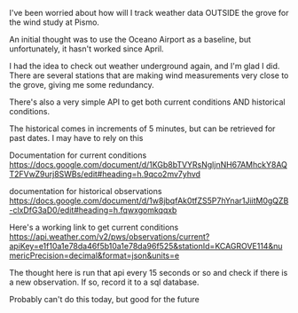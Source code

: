I've been worried about how will I track weather data OUTSIDE the grove for the wind study at Pismo. 

An initial thought was to use the Oceano Airport as a baseline, but unfortunately, it hasn't worked since April. 

I had the idea to check out weather underground again, and I'm glad I did. There are several stations that are making wind measurements very close to the grove, giving me some redundancy. 

There's also a very simple API to get both current conditions AND historical conditions. 

The historical comes in increments of 5 minutes, but can be retrieved for past dates. I may have to rely on this 

Documentation for current conditions
https://docs.google.com/document/d/1KGb8bTVYRsNgljnNH67AMhckY8AQT2FVwZ9urj8SWBs/edit#heading=h.9qco2mv7yhvd

documentation for historical observations
https://docs.google.com/document/d/1w8jbqfAk0tfZS5P7hYnar1JiitM0gQZB-clxDfG3aD0/edit#heading=h.fqwxgomkqqxb

Here's a working link to get current conditions
https://api.weather.com/v2/pws/observations/current?apiKey=e1f10a1e78da46f5b10a1e78da96f525&stationId=KCAGROVE114&numericPrecision=decimal&format=json&units=e

The thought here is run that api every 15 seconds or so and check if there is a new observation. If so, record it to a sql database. 

Probably can't do this today, but good for the future